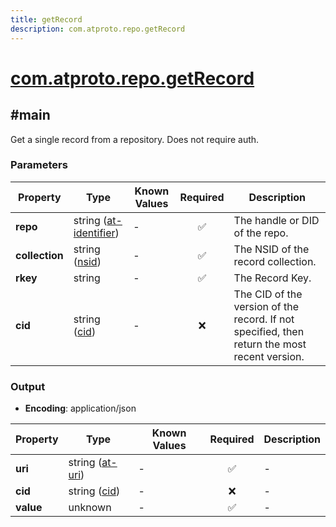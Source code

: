 ```yaml
---
title: getRecord
description: com.atproto.repo.getRecord
---
```


# [com.atproto.repo.getRecord](https://github.com/myConsciousness/atproto.dart/blob/main/lexicons/com/atproto/repo/getRecord.json)

## #main

Get a single record from a repository. Does not require auth.

### Parameters

| Property | Type | Known Values | Required | Description |
| --- | --- | --- | :---: | --- |
| **repo** | string ([at-identifier](https://atproto.com/specs/lexicon#at-identifier)) | - | ✅ | The handle or DID of the repo. |
| **collection** | string ([nsid](https://atproto.com/specs/nsid)) | - | ✅ | The NSID of the record collection. |
| **rkey** | string | - | ✅ | The Record Key. |
| **cid** | string ([cid](https://atproto.com/specs/repository#cid-formats)) | - | ❌ | The CID of the version of the record. If not specified, then return the most recent version. |

### Output

- **Encoding**: application/json

| Property | Type | Known Values | Required | Description |
| --- | --- | --- | :---: | --- |
| **uri** | string ([at-uri](https://atproto.com/specs/at-uri-scheme)) | - | ✅ | - |
| **cid** | string ([cid](https://atproto.com/specs/repository#cid-formats)) | - | ❌ | - |
| **value** | unknown | - | ✅ | - |
